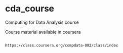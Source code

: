 cda_course
==========

Computing for Data Analysis course

Course material available in coursera

<code>
https://class.coursera.org/compdata-002/class/index
</code>
